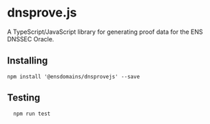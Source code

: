 # dnsprove.js 

A TypeScript/JavaScript library for generating proof data for the ENS DNSSEC Oracle.

## Installing

```
npm install '@ensdomains/dnsprovejs' --save
```

## Testing

```
  npm run test
```

